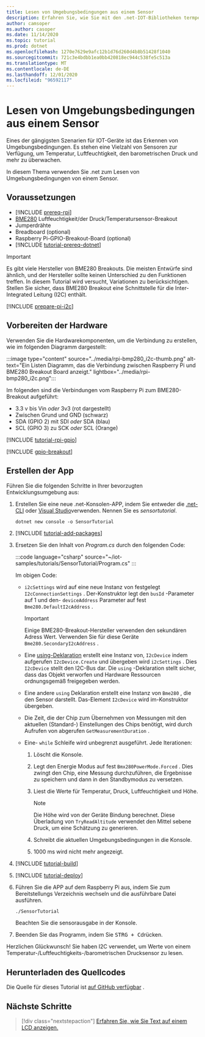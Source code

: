 ```yaml
---
title: Lesen von Umgebungsbedingungen aus einem Sensor
description: Erfahren Sie, wie Sie mit den .net-IOT-Bibliotheken termperklsie, barometrischen Druck und Luftfeuchtigkeit lesen können.
author: camsoper
ms.author: casoper
ms.date: 11/14/2020
ms.topic: tutorial
ms.prod: dotnet
ms.openlocfilehash: 1270e7629e9afc12b1d76d260d4b8b51428f1040
ms.sourcegitcommit: 721c3e4bdbb1ea0bb420818ec944c538fe5c513a
ms.translationtype: MT
ms.contentlocale: de-DE
ms.lasthandoff: 12/01/2020
ms.locfileid: "96592117"
---
```

# <a name="read-environmental-conditions-from-a-sensor"></a>Lesen von Umgebungsbedingungen aus einem Sensor

Eines der gängigsten Szenarien für IOT-Geräte ist das Erkennen von Umgebungsbedingungen. Es stehen eine Vielzahl von Sensoren zur Verfügung, um Temperatur, Luftfeuchtigkeit, den barometrischen Druck und mehr zu überwachen.

In diesem Thema verwenden Sie .net zum Lesen von Umgebungsbedingungen von einem Sensor.

## <a name="prerequisites"></a>Voraussetzungen

- [!INCLUDE [prereq-rpi](../includes/prereq-rpi.md)]
- [BME280](https://learn.adafruit.com/adafruit-bme280-humidity-barometric-pressure-temperature-sensor-breakout) <span class="docon docon-navigate-external x-hidden-focus"></span> Luftfeuchtigkeit/der Druck/Temperatursensor-Breakout
- Jumperdrähte
- Breadboard (optional)
- Raspberry Pi-GPIO-Breakout-Board (optional)
- [!INCLUDE [tutorial-prereq-dotnet](../includes/tutorial-prereq-dotnet.md)]

> [!IMPORTANT]
> Es gibt viele Hersteller von BME280 Breakouts. Die meisten Entwürfe sind ähnlich, und der Hersteller sollte keinen Unterschied zu den Funktionen treffen. In diesem Tutorial wird versucht, Variationen zu berücksichtigen. Stellen Sie sicher, dass BME280 Breakout eine Schnittstelle für die Inter-Integrated Leitung (I2C) enthält.

[!INCLUDE [prepare-pi-i2c](../includes/prepare-pi-i2c.md)]

## <a name="prepare-the-hardware"></a>Vorbereiten der Hardware

Verwenden Sie die Hardwarekomponenten, um die Verbindung zu erstellen, wie im folgenden Diagramm dargestellt:

:::image type="content" source="../media/rpi-bmp280_i2c-thumb.png" alt-text="Ein Listen Diagramm, das die Verbindung zwischen Raspberry Pi und BME280 Breakout Board anzeigt." lightbox="../media/rpi-bmp280_i2c.png":::

Im folgenden sind die Verbindungen vom Raspberry Pi zum BME280-Breakout aufgeführt:

- 3.3 v bis Vin *oder* 3v3 (rot dargestellt)
- Zwischen Grund und GND (schwarz)
- SDA (GPIO 2) mit SDI *oder* SDA (blau)
- SCL (GPIO 3) zu SCK *oder* SCL (Orange)

[!INCLUDE [tutorial-rpi-gpio](../includes/tutorial-rpi-gpio.md)]

[!INCLUDE [gpio-breakout](../includes/gpio-breakout.md)]

## <a name="create-the-app"></a>Erstellen der App

Führen Sie die folgenden Schritte in Ihrer bevorzugten Entwicklungsumgebung aus:

1. Erstellen Sie eine neue .net-Konsolen-APP, indem Sie entweder die [.net-CLI](../../core/tools/dotnet-new.md) oder [Visual Studio](../../core/tutorials/with-visual-studio.md)verwenden. Nennen Sie es *sensortutorial*.

    ```dotnetcli
    dotnet new console -o SensorTutorial
    ```

1. [!INCLUDE [tutorial-add-packages](../includes/tutorial-add-packages.md)]
1. Ersetzen Sie den Inhalt von *Program.cs* durch den folgenden Code:

    :::code language="csharp" source="~/iot-samples/tutorials/SensorTutorial/Program.cs" :::

    Im obigen Code:

    - `i2cSettings` wird auf eine neue Instanz von festgelegt `I2cConnectionSettings` . Der-Konstruktor legt den `busId` -Parameter auf 1 und den- `deviceAddress` Parameter auf fest `Bme280.DefaultI2cAddress` .

        > [!IMPORTANT]
        > Einige BME280-Breakout-Hersteller verwenden den sekundären Adress Wert. Verwenden Sie für diese Geräte `Bme280.SecondaryI2cAddress` .

    - Eine [using-Deklaration](../../csharp/whats-new/csharp-8.md#using-declarations) erstellt eine Instanz von, `I2cDevice` indem aufgerufen `I2cDevice.Create` und übergeben wird `i2cSettings` . Dies `I2cDevice` stellt den I2C-Bus dar. Die `using` -Deklaration stellt sicher, dass das Objekt verworfen und Hardware Ressourcen ordnungsgemäß freigegeben werden.
    - Eine andere `using` Deklaration erstellt eine Instanz von `Bme280` , die den Sensor darstellt. Das-Element `I2cDevice` wird im-Konstruktor übergeben.
    - Die Zeit, die der Chip zum Übernehmen von Messungen mit den aktuellen (Standard-) Einstellungen des Chips benötigt, wird durch Aufrufen von abgerufen `GetMeasurementDuration` .
    - Eine- `while` Schleife wird unbegrenzt ausgeführt. Jede Iterationen:
        1. Löscht die Konsole.
        1. Legt den Energie Modus auf fest `Bmx280PowerMode.Forced` . Dies zwingt den Chip, eine Messung durchzuführen, die Ergebnisse zu speichern und dann in den Standbymodus zu versetzen.
        1. Liest die Werte für Temperatur, Druck, Luftfeuchtigkeit und Höhe.

            > [!NOTE]
            > Die Höhe wird von der Geräte Bindung berechnet. Diese Überladung von `TryReadAltitude` verwendet den Mittel sebene Druck, um eine Schätzung zu generieren.

        1. Schreibt die aktuellen Umgebungsbedingungen in die Konsole.
        1. 1000 ms wird nicht mehr angezeigt.

1. [!INCLUDE [tutorial-build](../includes/tutorial-build.md)]
1. [!INCLUDE [tutorial-deploy](../includes/tutorial-deploy.md)]
1. Führen Sie die APP auf dem Raspberry Pi aus, indem Sie zum Bereitstellungs Verzeichnis wechseln und die ausführbare Datei ausführen.

    ```bash
    ./SensorTutorial
    ```

    Beachten Sie die sensorausgabe in der Konsole.

1. Beenden Sie das Programm, indem Sie <kbd>STRG + C</kbd>drücken.

Herzlichen Glückwunsch! Sie haben I2C verwendet, um Werte von einem Temperatur-/Luftfeuchtigkeits-/barometrischen Drucksensor zu lesen.

## <a name="get-the-source-code"></a>Herunterladen des Quellcodes

Die Quelle für dieses Tutorial ist [auf GitHub verfügbar](https://github.com/MicrosoftDocs/dotnet-iot-assets/tree/master/tutorials/SensorTutorial) <span class="docon docon-navigate-external x-hidden-focus"></span> .

## <a name="next-steps"></a>Nächste Schritte

> [!div class="nextstepaction"]
> [Erfahren Sie, wie Sie Text auf einem LCD anzeigen.](../tutorials/lcd-display.md)

